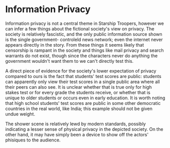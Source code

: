 # Information Privacy

Information privacy is not a central theme in Starship Troopers, however we can infer a few things about the fictional 
society's view on privacy. The society is relatively fascistic, and the only public information source shown is the single government-
controleld news network; even the internet never appears directly in the story. From these things it seems likely that censorship
is rampant in the society and things like mail privacy and search warrants do not exist, though since the characters
never do anything the government wouldn't want them to we can't directly test this. 

A direct piece of evidence for the society's lower expectation of privacy compared to ours is the fact that students' test scores
are public: students can apparently only view their test scores in a single public area where all their peers can also see. It is unclear
whether that is true only for high stakes test or for every grade the students receive, or whether that is unique to older students or
occurs even in early education. It is worth noting that high school students' test scores are public in some other democratic countries
in the real world, like India; this example should not be given undue weight. 

The shower scene is relatively lewd by modern standards, possibly indicating a lesser sense of physical privacy in the depicted
society. On the other hand, it may have simply been a device to show off the actors' phisiques to the audience. 
